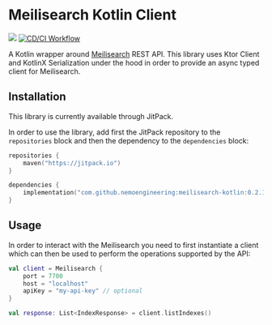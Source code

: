 # Meilisearch Kotlin Client

[![](https://jitpack.io/v/nemoengineering/meilisearch-kotlin.svg)](https://jitpack.io/#nemoengineering/meilisearch-kotlin)
[![CD/CI Workflow](https://github.com/nemoengineering/meilisearch-kotlin/actions/workflows/cdci-workflow.yml/badge.svg)](https://github.com/nemoengineering/meilisearch-kotlin/actions/workflows/cdci-workflow.yml)

A Kotlin wrapper around [Meilisearch](https://github.com/meilisearch/meilisearch) REST API. This library uses Ktor
Client and KotlinX Serialization under the hood in order to provide an async typed client for Meilisearch.

## Installation

This library is currently available through JitPack.

In order to use the library, add first the JitPack repository to the `repositories` block and then the dependency to
the `dependencies` block:

```kotlin
repositories {
    maven("https://jitpack.io")
}

dependencies {
    implementation("com.github.nemoengineering:meilisearch-kotlin:0.2.1")
}
```

## Usage

In order to interact with the Meilisearch you need to first instantiate a client which can then be used to perform the
operations supported by the API:

```kotlin
val client = Meilisearch {
    port = 7700
    host = "localhost"
    apiKey = "my-api-key" // optional
}

val response: List<IndexResponse> = client.listIndexes()
```
